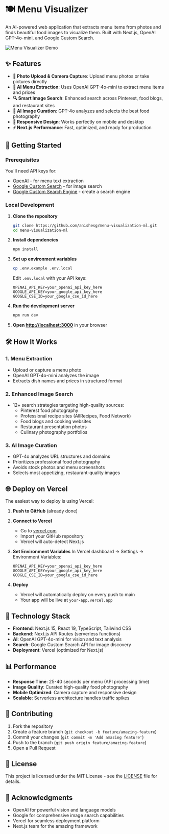 # 🍽️ Menu Visualizer

An AI-powered web application that extracts menu items from photos and finds beautiful food images to visualize them. Built with Next.js, OpenAI GPT-4o-mini, and Google Custom Search.

![Menu Visualizer Demo](https://via.placeholder.com/800x400/4F46E5/FFFFFF?text=Menu+Visualizer+Demo)

## ✨ Features

- **📸 Photo Upload & Camera Capture**: Upload menu photos or take pictures directly
- **🤖 AI Menu Extraction**: Uses OpenAI GPT-4o-mini to extract menu items and prices
- **🔍 Smart Image Search**: Enhanced search across Pinterest, food blogs, and restaurant sites
- **🎯 AI Image Curation**: GPT-4o analyzes and selects the best food photography
- **📱 Responsive Design**: Works perfectly on mobile and desktop
- **⚡ Next.js Performance**: Fast, optimized, and ready for production

## 🚀 Getting Started

### Prerequisites

You'll need API keys for:
- [OpenAI](https://platform.openai.com/account/api-keys) - for menu text extraction
- [Google Custom Search](https://console.developers.google.com/) - for image search
- [Google Custom Search Engine](https://cse.google.com/cse/) - create a search engine

### Local Development

1. **Clone the repository**
   ```bash
   git clone https://github.com/anishesg/menu-visualization-ml.git
   cd menu-visualization-ml
   ```

2. **Install dependencies**
   ```bash
   npm install
   ```

3. **Set up environment variables**
   ```bash
   cp .env.example .env.local
   ```
   Edit `.env.local` with your API keys:
   ```
   OPENAI_API_KEY=your_openai_api_key_here
   GOOGLE_API_KEY=your_google_api_key_here
   GOOGLE_CSE_ID=your_google_cse_id_here
   ```

4. **Run the development server**
   ```bash
   npm run dev
   ```

5. **Open [http://localhost:3000](http://localhost:3000)** in your browser

## 🛠️ How It Works

### 1. **Menu Extraction** 
   - Upload or capture a menu photo
   - OpenAI GPT-4o-mini analyzes the image
   - Extracts dish names and prices in structured format

### 2. **Enhanced Image Search**
   - 12+ search strategies targeting high-quality sources:
     - Pinterest food photography
     - Professional recipe sites (AllRecipes, Food Network)
     - Food blogs and cooking websites
     - Restaurant presentation photos
     - Culinary photography portfolios

### 3. **AI Image Curation**
   - GPT-4o analyzes URL structures and domains
   - Prioritizes professional food photography
   - Avoids stock photos and menu screenshots
   - Selects most appetizing, restaurant-quality images

## 🌐 Deploy on Vercel

The easiest way to deploy is using Vercel:

1. **Push to GitHub** (already done)

2. **Connect to Vercel**
   - Go to [vercel.com](https://vercel.com)
   - Import your GitHub repository
   - Vercel will auto-detect Next.js

3. **Set Environment Variables**
   In Vercel dashboard → Settings → Environment Variables:
   ```
   OPENAI_API_KEY=your_openai_api_key_here
   GOOGLE_API_KEY=your_google_api_key_here
   GOOGLE_CSE_ID=your_google_cse_id_here
   ```

4. **Deploy**
   - Vercel will automatically deploy on every push to main
   - Your app will be live at `your-app.vercel.app`

## 🧠 Technology Stack

- **Frontend**: Next.js 15, React 19, TypeScript, Tailwind CSS
- **Backend**: Next.js API Routes (serverless functions)
- **AI**: OpenAI GPT-4o-mini for vision and text analysis
- **Search**: Google Custom Search API for image discovery
- **Deployment**: Vercel (optimized for Next.js)

## 📊 Performance

- **Response Time**: 25-40 seconds per menu (API processing time)
- **Image Quality**: Curated high-quality food photography
- **Mobile Optimized**: Camera capture and responsive design
- **Scalable**: Serverless architecture handles traffic spikes

## 🤝 Contributing

1. Fork the repository
2. Create a feature branch (`git checkout -b feature/amazing-feature`)
3. Commit your changes (`git commit -m 'Add amazing feature'`)
4. Push to the branch (`git push origin feature/amazing-feature`)
5. Open a Pull Request

## 📄 License

This project is licensed under the MIT License - see the [LICENSE](LICENSE) file for details.

## 🙏 Acknowledgments

- OpenAI for powerful vision and language models
- Google for comprehensive image search capabilities
- Vercel for seamless deployment platform
- Next.js team for the amazing framework
